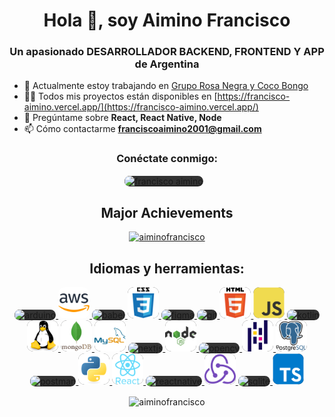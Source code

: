 <h1 align="center">Hola 👋, soy Aimino Francisco</h1>
<h3 align="center">Un apasionado DESARROLLADOR BACKEND, FRONTEND Y APP de Argentina</h3>


- 🔭 Actualmente estoy trabajando en [Grupo Rosa Negra y Coco Bongo](https://www.cocobongo.com/?lang=es)
- 👨‍💻 Todos mis proyectos están disponibles en [https://francisco-aimino.vercel.app/](https://francisco-aimino.vercel.app/)
- 💬 Pregúntame sobre **React, React Native, Node**
- 📫 Cómo contactarme **franciscoaimino2001@gmail.com**

<h3 align="center">Conéctate conmigo:</h3>
<p align="center">
  <a href="https://linkedin.com/in/francisco-aimino" target="blank">
    <img align="center" src="https://raw.githubusercontent.com/rahuldkjain/github-profile-readme-generator/master/src/images/icons/Social/linked-in-alt.svg" alt="francisco aimino" style="background-color: #333; border-radius: 10px; width: 50px; height: 50px; margin-right: 10px; " />
  </a>
 
</p>





<h2 align="center">Major Achievements</h2>
<p align="center">
  <a href="https://github.com/ryo-ma/github-profile-trophy">
    <img src="https://github-profile-trophy.vercel.app/?username=aiminofrancisco&row=1&column=4&margin-w=15" alt="aiminofrancisco" />
  </a>
</p>








<h2 align="center">Idiomas y herramientas:</h2>
<p align="center">
  <a href="https://www.arduino.cc/" target="_blank" rel="noreferrer">
    <img src="https://cdn.worldvectorlogo.com/logos/arduino-1.svg" alt="arduino" style="background-color: #333; border-radius: 10px; width: 50px; height: 50px;" />
  </a>
  <a href="https://aws.amazon.com" target="_blank" rel="noreferrer">
    <img src="https://raw.githubusercontent.com/devicons/devicon/master/icons/amazonwebservices/amazonwebservices-original-wordmark.svg" alt="aws" style="background-color: #333; border-radius: 10px; width: 50px; height: 50px;" />
  </a>
  <a href="https://babeljs.io/" target="_blank" rel="noreferrer">
    <img src="https://www.vectorlogo.zone/logos/babeljs/babeljs-icon.svg" alt="babel" style="background-color: #333; border-radius: 10px; width: 50px; height: 50px;" />
  </a>
  <a href="https://www.w3schools.com/css/" target="_blank" rel="noreferrer">
    <img src="https://raw.githubusercontent.com/devicons/devicon/master/icons/css3/css3-original-wordmark.svg" alt="css3" style="background-color: #333; border-radius: 10px; width: 50px; height: 50px;" />
  </a>
  <a href="https://www.figma.com/" target="_blank" rel="noreferrer">
    <img src="https://www.vectorlogo.zone/logos/figma/figma-icon.svg" alt="figma" style="background-color: #333; border-radius: 10px; width: 50px; height: 50px;" />
  </a>
  <a href="https://git-scm.com/" target="_blank" rel="noreferrer">
    <img src="https://www.vectorlogo.zone/logos/git-scm/git-scm-icon.svg" alt="git" style="background-color: #333; border-radius: 10px; width: 50px; height: 50px;" />
  </a>
  <a href="https://www.w3.org/html/" target="_blank" rel="noreferrer">
    <img src="https://raw.githubusercontent.com/devicons/devicon/master/icons/html5/html5-original-wordmark.svg" alt="html5" style="background-color: #333; border-radius: 10px; width: 50px; height: 50px;" />
  </a>
  <a href="https://developer.mozilla.org/es-ES/docs/Web/JavaScript" target="_blank" rel="noreferrer">
    <img src="https://raw.githubusercontent.com/devicons/devicon/master/icons/javascript/javascript-original.svg" alt="javascript" style="background-color: #333; border-radius: 10px; width: 50px; height: 50px;" />
  </a>
  <a href="https://kotlinlang.org" target="_blank" rel="noreferrer">
    <img src="https://www.vectorlogo.zone/logos/kotlinlang/kotlinlang-icon.svg" alt="kotlin" style="background-color: #333; border-radius: 10px; width: 50px; height: 50px;" />
  </a>
  <a href="https://www.linux.org/" target="_blank" rel="noreferrer">
    <img src="https://raw.githubusercontent.com/devicons/devicon/master/icons/linux/linux-original.svg" alt="linux" style="background-color: #333; border-radius: 10px; width: 50px; height: 50px;" />
  </a>
  <a href="https://www.mongodb.com/" target="_blank" rel="noreferrer">
    <img src="https://raw.githubusercontent.com/devicons/devicon/master/icons/mongodb/mongodb-original-wordmark.svg" alt="mongodb" style="background-color: #333; border-radius: 10px; width: 50px; height: 50px;" />
  </a>
  <a href="https://www.mysql.com/" target="_blank" rel="noreferrer">
    <img src="https://raw.githubusercontent.com/devicons/devicon/master/icons/mysql/mysql-original-wordmark.svg" alt="mysql" style="background-color: #333; border-radius: 10px; width: 50px; height: 50px;" />
  </a>
  <a href="https://nextjs.org/" target="_blank" rel="noreferrer">
    <img src="https://cdn.worldvectorlogo.com/logos/nextjs-2.svg" alt="nextjs" style="background-color: #333; border-radius: 10px; width: 50px; height: 50px;" />
  </a>
  <a href="https://nodejs.org" target="_blank" rel="noreferrer">
    <img src="https://raw.githubusercontent.com/devicons/devicon/master/icons/nodejs/nodejs-original-wordmark.svg" alt="nodejs" style="background-color: #333; border-radius: 10px; width: 50px; height: 50px;" />
  </a>
  <a href="https://opencv.org/" target="_blank" rel="noreferrer">
    <img src="https://www.vectorlogo.zone/logos/opencv/opencv-icon.svg" alt="opencv" style="background-color: #333; border-radius: 10px; width: 50px; height: 50px;" />
  </a>
  <a href="https://pandas.pydata.org/" target="_blank" rel="noreferrer">
    <img src="https://raw.githubusercontent.com/devicons/devicon/2ae2a900d2f041da66e950e4d48052658d850630/icons/pandas/pandas-original.svg" alt="pandas" style="background-color: #333; border-radius: 10px; width: 50px; height: 50px;" />
  </a>
  <a href="https://www.postgresql.org" target="_blank" rel="noreferrer">
    <img src="https://raw.githubusercontent.com/devicons/devicon/master/icons/postgresql/postgresql-original-wordmark.svg" alt="postgresql" style="background-color: #333; border-radius: 10px; width: 50px; height: 50px;" />
  </a>
  <a href="https://postman.com" target="_blank" rel="noreferrer">
    <img src="https://www.vectorlogo.zone/logos/getpostman/getpostman-icon.svg" alt="postman" style="background-color: #333; border-radius: 10px; width: 50px; height: 50px;" />
  </a>
  <a href="https://www.python.org" target="_blank" rel="noreferrer">
    <img src="https://raw.githubusercontent.com/devicons/devicon/master/icons/python/python-original.svg" alt="python" style="background-color: #333; border-radius: 10px; width: 50px; height: 50px;" />
  </a>
  <a href="https://reactjs.org/" target="_blank" rel="noreferrer">
    <img src="https://raw.githubusercontent.com/devicons/devicon/master/icons/react/react-original-wordmark.svg" alt="react" style="background-color: #333; border-radius: 10px; width: 50px; height: 50px;" />
  </a>
  <a href="https://reactnative.dev/" target="_blank" rel="noreferrer">
    <img src="https://reactnative.dev/img/header_logo.svg" alt="reactnative" style="background-color: #333; border-radius: 10px; width: 50px; height: 50px;" />
  </a>
  <a href="https://redux.js.org" target="_blank" rel="noreferrer">
    <img src="https://raw.githubusercontent.com/devicons/devicon/master/icons/redux/redux-original.svg" alt="redux" style="background-color: #333; border-radius: 10px; width: 50px; height: 50px;" />
  </a>
  <a href="https://www.sqlite.org/" target="_blank" rel="noreferrer">
    <img src="https://www.vectorlogo.zone/logos/sqlite/sqlite-icon.svg" alt="sqlite" style="background-color: #333; border-radius: 10px; width: 50px; height: 50px;" />
  </a>
  <a href="https://www.typescriptlang.org/" target="_blank" rel="noreferrer">
    <img src="https://raw.githubusercontent.com/devicons/devicon/master/icons/typescript/typescript-original.svg" alt="typescript" style="background-color: #333; border-radius: 10px; width: 50px; height: 50px;" />
  </a>
</p>



<p align="center">
  <img align="center" src="https://github-readme-streak-stats.herokuapp.com/?user=aiminofrancisco&" alt="aiminofrancisco" />
</p>
